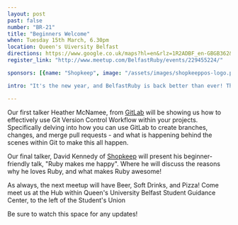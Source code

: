 ```yaml
---
layout: post
past: false
number: "BR-21"
title: "Beginners Welcome"
when: Tuesday 15th March, 6.30pm
location: Queen's Uiversity Belfast
directions: https://www.google.co.uk/maps?hl=en&rlz=1R2ADBF_en-GBGB362&um=1&ie=UTF-8&q=student+guidance+centre&fb=1&gl=uk&hq=student+guidance+centre&hnear=0x4860fffdd7d08a3b:0x2e57162cefc7c531,Belfast&cid=5214376252065736888
register_link: "http://www.meetup.com/BelfastRuby/events/229455224/"

sponsors: [{name: "Shopkeep", image: "/assets/images/shopkeeppos-logo.png", link: "http://shopkeep.com"}, {name: "GitLab", image: "/assets/images/gitlab-logo.svg", link: "https://about.gitlab.com/"}, {name: "Four Star Pizza", image: "/assets/images/fourstarpizza-logo.png", link: "http://www.fourstarpizza.co.uk/"}]

intro: "It's the new year, and BelfastRuby is back better than ever! The March 2016 meetup has three great beginner-friendly talks lined up. Be sure to not miss out!"

---
```


Our first talker Heather McNamee, from [GitLab](https://about.gitlab.com/) will be showing us how to effectively use Git Version Control Workflow within your projects. Specifically delving into how you can use GitLab to create branches, changes, and merge pull requests - and what is happening behind the scenes within Git to make this all happen.

Our final talker, David Kennedy of [Shopkeep](http://www.shopkeep.com/) will present his beginner-friendly talk, "Ruby makes me happy". Where he will discuss the reasons why he loves Ruby, and what makes Ruby awesome!

As always, the next meetup will have Beer, Soft Drinks, and Pizza! Come meet us at the Hub within Queen's University Belfast Student Guidance Center, to the left of the Student's Union

Be sure to watch this space for any updates!